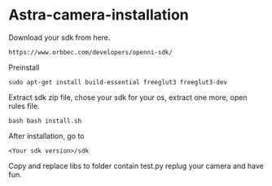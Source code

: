 # Astra-camera-installation

Download your sdk from here.
```
https://www.orbbec.com/developers/openni-sdk/
```

Preinstall 

```
sudo apt-get install build-essential freeglut3 freeglut3-dev
```

Extract sdk zip file, chose your sdk for your os, extract one more, open rules file.

```
bash bash install.sh
```

After installation, go to 

```
<Your sdk version>/sdk
```


Copy and replace libs to folder contain test.py
replug your camera and have fun.
